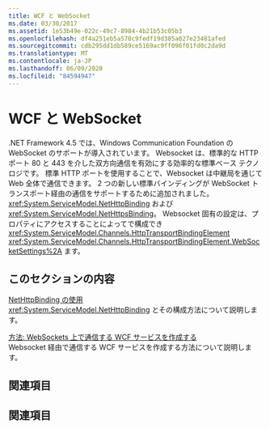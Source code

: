 ```yaml
---
title: WCF と WebSocket
ms.date: 03/30/2017
ms.assetid: 1e53b49e-022c-49c7-8984-4b21b53c05b3
ms.openlocfilehash: df4a251eb5a570c9fedf19d385a027e23481afed
ms.sourcegitcommit: cdb295dd1db589ce5169ac9ff096f01fd0c2da9d
ms.translationtype: MT
ms.contentlocale: ja-JP
ms.lasthandoff: 06/09/2020
ms.locfileid: "84594947"
---
```

# <a name="wcf-and-websockets"></a>WCF と WebSocket
.NET Framework 4.5 では、Windows Communication Foundation の WebSocket のサポートが導入されています。  Websocket は、標準的な HTTP ポート 80 と 443 を介した双方向通信を有効にする効率的な標準ベース テクノロジです。 標準 HTTP ポートを使用することで、Websocket は中継局を通じて Web 全体で通信できます。  2 つの新しい標準バインディングが WebSocket トランスポート経由の通信をサポートするために追加されました。 <xref:System.ServiceModel.NetHttpBinding> および <xref:System.ServiceModel.NetHttpsBinding>。 Websocket 固有の設定は、プロパティにアクセスすることによってで構成でき <xref:System.ServiceModel.Channels.HttpTransportBindingElement> <xref:System.ServiceModel.Channels.HttpTransportBindingElement.WebSocketSettings%2A> ます。
  
## <a name="in-this-section"></a>このセクションの内容  
 [NetHttpBinding の使用](using-the-nethttpbinding.md)  
 <xref:System.ServiceModel.NetHttpBinding> とその構成方法について説明します。  
  
 [方法: WebSockets 上で通信する WCF サービスを作成する](how-to-create-a-wcf-service-that-communicates-over-websockets.md)  
 Websocket 経由で通信する WCF サービスを作成する方法について説明します。  
  
## <a name="reference"></a>関連項目  
  
## <a name="related-sections"></a>関連項目
